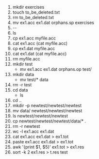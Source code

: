 <!-- JS use if these pages are used as githubpages. can be deleted if used elsewhere -->
<script src="https://code.jquery.com/jquery-3.2.1.min.js"></script>
<script src="../../../script.js"></script>

1. mkdir exercises
2. touch to_be_deleted.txt
3. rm to_be_deleted.txt
4. mv ex1.acc ex1.dat orphans.sp exercises
5. --
6. ls
7. cp ex1.acc  myfile.acc
8. cat ex1.acc (cat myfile.acc)
9. cp ex1.dat myfile.acc
10. cat ex1.dat (cat myfile.acc)
11. rm myfile.acc
12. mkdir test
	- mv ex1.acc ex1.dat orphans.op test/
13. mkdir data 
	- mv test/* data
14. rm -r test
15. cd data
	- ls
16. cd ..
17. mkdir -p newtest/newtest/newtest
18. mv data/ newtest/newtest/newtest
19. ls newtest/newtest/newtest
20. cp newtest/newtest/newtest/data/* .
21. rm -r newtest
22. wc -l ex1.acc ex1.dat
23. cat ex1.acc ex1.dat > ex1.tot
24. paste ex1.acc ex1.dat > ex1.tot
25. awk '{print $1, $5}' ex1.tot > ex1.res
26. sort -k 2 ex1.res > t.res
test
